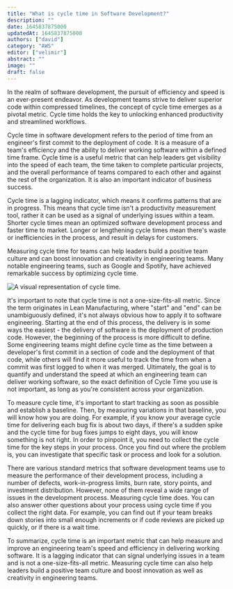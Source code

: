 ```yaml
---
title: "What is cycle time in Software Development?"
description: ""
date: 1645837875000
updatedAt: 1645837875000
authors: ["david"]
category: "AWS"
editor: ["velimir"]
abstract: ""
image: ""
draft: false
---
```


In the realm of software development, the pursuit of efficiency and speed is an ever-present endeavor. As development teams strive to deliver superior code within compressed timelines, the concept of cycle time emerges as a pivotal metric. Cycle time holds the key to unlocking enhanced productivity and streamlined workflows.

Cycle time in software development refers to the period of time from an engineer's first commit to the deployment of code. It is a measure of a team's efficiency and the ability to deliver working software within a defined time frame. Cycle time is a useful metric that can help leaders get visibility into the speed of each team, the time taken to complete particular projects, and the overall performance of teams compared to each other and against the rest of the organization. It is also an important indicator of business success.

Cycle time is a lagging indicator, which means it confirms patterns that are in progress. This means that cycle time isn't a productivity measurement tool, rather it can be used as a signal of underlying issues within a team. Shorter cycle times mean an optimized software development process and faster time to market. Longer or lengthening cycle times mean there's waste or inefficiencies in the process, and result in delays for customers.

Measuring cycle time for teams can help leaders build a positive team culture and can boost innovation and creativity in engineering teams. Many notable engineering teams, such as Google and Spotify, have achieved remarkable success by optimizing cycle time.

![A visual representation of cycle time.](/images/what-is-cycle-time-in-software-development/cycle-time-illustration.png)

It's important to note that cycle time is not a one-size-fits-all metric. Since the term originates in Lean Manufacturing, where "start" and "end" can be unambiguously defined, it's not always obvious how to apply it to software engineering. Starting at the end of this process, the delivery is in some ways the easiest - the delivery of software is the deployment of production code. However, the beginning of the process is more difficult to define. Some engineering teams might define cycle time as the time between a developer's first commit in a section of code and the deployment of that code, while others will find it more useful to track the time from when a commit was first logged to when it was merged. Ultimately, the goal is to quantify and understand the speed at which an engineering team can deliver working software, so the exact definition of Cycle Time you use is not important, as long as you're consistent across your organization.

To measure cycle time, it's important to start tracking as soon as possible and establish a baseline. Then, by measuring variations in that baseline, you will know how you are doing. For example, if you know your average cycle time for delivering each bug fix is about two days, if there's a sudden spike and the cycle time for bug fixes jumps to eight days, you will know something is not right. In order to pinpoint it, you need to collect the cycle time for the key steps in your process. Once you find out where the problem is, you can investigate that specific task or process and look for a solution.

There are various standard metrics that software development teams use to measure the performance of their development process, including a number of defects, work-in-progress limits, burn rate, story points, and investment distribution. However, none of them reveal a wide range of issues in the development process. Measuring cycle time does. You can also answer other questions about your process using cycle time if you collect the right data. For example, you can find out if your team breaks down stories into small enough increments or if code reviews are picked up quickly, or if there is a wait time.

To summarize, cycle time is an important metric that can help measure and improve an engineering team's speed and efficiency in delivering working software. It is a lagging indicator that can signal underlying issues in a team and is not a one-size-fits-all metric. Measuring cycle time can also help leaders build a positive team culture and boost innovation as well as creativity in engineering teams.
